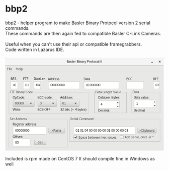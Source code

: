 # bbp2
bbp2 - helper program to make Basler Binary Protocol version 2 serial commands.<br>
These commands are then again fed to compatible Basler C-Link Cameras.<br>  
Useful when you can't use their api or compatible framegrabbers.<br>
Code written in Lazarus IDE.
<br><br>
<img src="bbp2pic.png">
<br>

Included is rpm made on CentOS 7
It should compile fine in Windows as well
